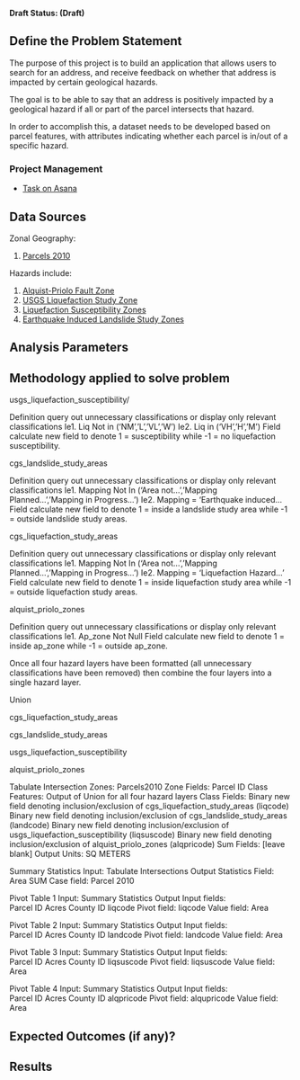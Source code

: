 **Draft Status: (Draft)**

## Define the Problem Statement
The purpose of this project is to build an application that allows users to search for an address, and receive feedback on whether that address is impacted by certain geological hazards.

The goal is to be able to say that an address is positively impacted by a geological hazard if all or part of the parcel intersects that hazard.

In order to accomplish this, a dataset needs to be developed based on parcel features, with attributes indicating whether each parcel is in/out of a specific hazard. 

### Project Management 
- [Task on Asana](https://app.asana.com/0/412103232252676/795829633431058/f)

## Data Sources
Zonal Geography:
1. [Parcels 2010](https://mtc.maps.arcgis.com/home/group.html?id=66c3ed0ebab0480788a9d2cf49afb57d#overview)

Hazards include: 
1. [Alquist-Priolo Fault Zone](https://mtc.maps.arcgis.com/home/item.html?id=1935ec41c8b04a21bff1ebb1e5c050ca)
2. [USGS Liquefaction Study Zone](https://mtc.maps.arcgis.com/home/item.html?id=044546a891414c90a17a54bb2aa594bb)
3. [Liquefaction Susceptibility Zones](https://mtc.maps.arcgis.com/home/item.html?id=b88a7506b3054189b2cbd475371b1199)
4. [Earthquake Induced Landslide Study Zones](https://mtc.maps.arcgis.com/home/item.html?id=2b40285fe87a402db105de31dd124dc0#overview)

## Analysis Parameters


## Methodology applied to solve problem
usgs_liquefaction_susceptibility/

Definition query out unnecessary classifications or display only relevant classifications
	Ie1. Liq Not in (‘NM’,’L’,’VL’,’W’)
	Ie2. Liq in (‘VH’,’H’,’M’)
Field calculate new field to denote 1 = susceptibility while -1 = no liquefaction susceptibility.

cgs_landslide_study_areas

Definition query out unnecessary classifications or display only relevant classifications
	Ie1. Mapping Not In (‘Area not…’,’Mapping Planned…’,’Mapping in Progress…’) 
	Ie2. Mapping = ‘Earthquake induced…
Field calculate new field to denote 1 = inside a landslide study area while -1 = outside landslide study areas.

cgs_liquefaction_study_areas

Definition query out unnecessary classifications or display only relevant classifications
	Ie1. Mapping Not In (‘Area not…’,’Mapping Planned…’,’Mapping in Progress…’)
	Ie2. Mapping = ‘Liquefaction Hazard…’
Field calculate new field to denote 1 = inside liquefaction study area while -1 = outside liquefaction study areas.

alquist_priolo_zones

Definition query out unnecessary classifications or display only relevant classifications
	Ie1. Ap_zone Not Null
Field calculate new field to denote 1 = inside ap_zone while -1 = outside ap_zone.

Once all four hazard layers have been formatted (all unnecessary classifications have been removed) then combine the four layers into a single hazard layer.

Union

cgs_liquefaction_study_areas

cgs_landslide_study_areas

usgs_liquefaction_susceptibility

alquist_priolo_zones

Tabulate Intersection
	Zones:	Parcels2010
	Zone Fields:	Parcel ID
	Class Features:	Output of Union for all four hazard layers
	Class Fields:
		Binary new field denoting inclusion/exclusion of cgs_liquefaction_study_areas (liqcode)
		Binary new field denoting inclusion/exclusion of cgs_landslide_study_areas (landcode)
		Binary new field denoting inclusion/exclusion of usgs_liquefaction_susceptibility (liqsuscode)
		Binary new field denoting inclusion/exclusion of alquist_priolo_zones (alqpricode)
Sum Fields:	[leave blank]
Output Units:	SQ METERS

Summary Statistics
    Input:	Tabulate Intersections Output
    Statistics Field:	Area SUM
    Case field:	Parcel 2010

Pivot Table 1
	Input:	Summary Statistics Output
	Input fields:	
		Parcel ID
		Acres
		County ID
		liqcode
	Pivot field:	liqcode
	Value field:	Area

Pivot Table 2
	Input:	Summary Statistics Output
	Input fields:	
		Parcel ID
		Acres
		County ID
		landcode
	Pivot field:	landcode
	Value field:	Area

Pivot Table 3
	Input:	Summary Statistics Output
	Input fields:	
		Parcel ID
		Acres
		County ID
		liqsuscode
	Pivot field:	liqsuscode
	Value field:	Area

Pivot Table 4
	Input:	Summary Statistics Output
	Input fields:	
		Parcel ID
		Acres
		County ID
		alqpricode
	Pivot field:	alqupricode
	Value field:	Area






## Expected Outcomes (if any)?


## Results


